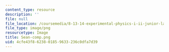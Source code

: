 ```yaml
---
content_type: resource
description: ''
file: null
file_location: /coursemedia/8-13-14-experimental-physics-i-ii-junior-lab-fall-2016-spring-2017/4cfe43f8623801859633236c0dfa7d39_Sean-comp.png
file_type: image/png
resourcetype: Image
title: Sean-comp.png
uid: 4cfe43f8-6238-0185-9633-236c0dfa7d39
---
```

